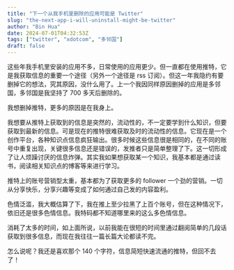 ```yaml
---
title: "下一个从我手机里删除的应用可能是 Twitter"
slug: "the-next-app-i-will-uninstall-might-be-twitter"
author: "Bin Hua"
date: 2024-07-01T04:32:53Z
tags: ["twitter", "xdotcom", "多邻国"]
draft: false
---
```


这些年我手机里安装的应用不多，日常使用的应用更少。但一直都在使用推特，它是我获取信息的重要一个途径（另外一个途径是 rss 订阅）。但这一年我隐约有要删掉它的想法，究其原因，没什么用了。上一个我因同样原因删掉的应用是多邻国，多邻国是我坚持了 700 多天后删除的。

我想删掉推特，更多的原因是在我身上。

我想要从推特上获取到的信息是突然的，流动性的，不一定要学到什么知识，但要获取到最新的信息。可是现在的推特很难获取及时的流动性的信息。它现在是一个创作平台，各种知识点信息疯狂输出。很多时候这些信息很是相同的，在不同的账号中重复出现，关键很多信息还是错误的，发推者只是简单整理了下。这一切形成了让人烦躁讨厌的信息炸弹。其实我如果想获取某一个知识，我基本都是通过读书，阅读相关知识点的博客等来进行学习。

推特上的账号营销型太重，基本都为了获取更多的 follower 一个劲的营销。一切从分享快乐，分享兴趣等变成了如何通过自己发的内容盈利。

色情泛滥，我大概估算了下，我在推上至少拉黑了上百个账号，但在这种情况下，依旧还是很多色情信息。我特码都不知道哪里来的这么多色情信息。

消耗了太多的时间，如上面所说，以前我能在很短的时间里通过翻阅简单的几段话获取到很多信息，而现在我往往一篇长篇大论都读不完。

怎么说呢？我还是喜欢那个 140 个字符，信息简短快速流通的推特，但回不去了！